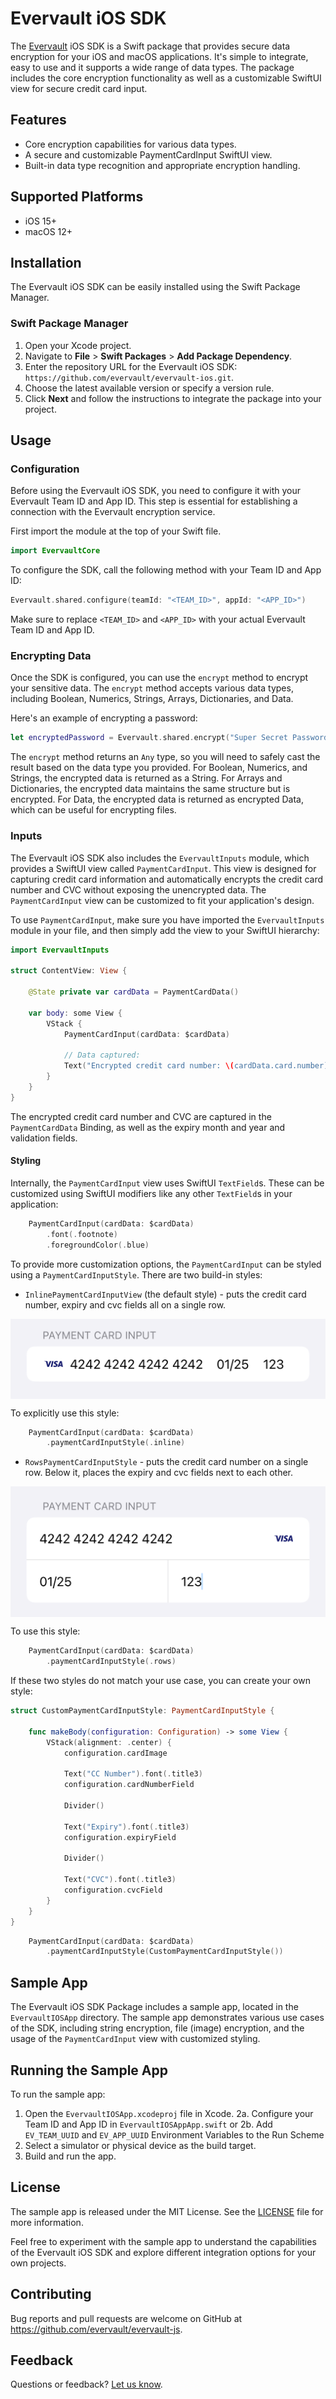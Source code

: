 # Evervault iOS SDK

The [Evervault](https://evervault.com/) iOS SDK is a Swift package that provides secure data encryption for your iOS and macOS applications. It's simple to integrate, easy to use and it supports a wide range of data types. The package includes the core encryption functionality as well as a customizable SwiftUI view for secure credit card input.

## Features
- Core encryption capabilities for various data types.
- A secure and customizable PaymentCardInput SwiftUI view.
- Built-in data type recognition and appropriate encryption handling.

## Supported Platforms
- iOS 15+
- macOS 12+

## Installation

The Evervault iOS SDK can be easily installed using the Swift Package Manager.

### Swift Package Manager

1. Open your Xcode project.
2. Navigate to **File** > **Swift Packages** > **Add Package Dependency**.
3. Enter the repository URL for the Evervault iOS SDK: `https://github.com/evervault/evervault-ios.git`.
4. Choose the latest available version or specify a version rule.
5. Click **Next** and follow the instructions to integrate the package into your project.

## Usage

### Configuration

Before using the Evervault iOS SDK, you need to configure it with your Evervault Team ID and App ID. This step is essential for establishing a connection with the Evervault encryption service.

First import the module at the top of your Swift file.

```swift
import EvervaultCore
```

To configure the SDK, call the following method with your Team ID and App ID:

```swift
Evervault.shared.configure(teamId: "<TEAM_ID>", appId: "<APP_ID>")
```

Make sure to replace `<TEAM_ID>` and `<APP_ID>` with your actual Evervault Team ID and App ID.

### Encrypting Data

Once the SDK is configured, you can use the `encrypt` method to encrypt your sensitive data. The `encrypt` method accepts various data types, including Boolean, Numerics, Strings, Arrays, Dictionaries, and Data.

Here's an example of encrypting a password:

```swift
let encryptedPassword = Evervault.shared.encrypt("Super Secret Password")
```

The `encrypt` method returns an `Any` type, so you will need to safely cast the result based on the data type you provided. For Boolean, Numerics, and Strings, the encrypted data is returned as a String. For Arrays and Dictionaries, the encrypted data maintains the same structure but is encrypted. For Data, the encrypted data is returned as encrypted Data, which can be useful for encrypting files.

### Inputs

The Evervault iOS SDK also includes the `EvervaultInputs` module, which provides a SwiftUI view called `PaymentCardInput`. This view is designed for capturing credit card information and automatically encrypts the credit card number and CVC without exposing the unencrypted data. The `PaymentCardInput` view can be customized to fit your application's design.

To use `PaymentCardInput`, make sure you have imported the `EvervaultInputs` module in your file, and then simply add the view to your SwiftUI hierarchy:

```swift
import EvervaultInputs

struct ContentView: View {
    
    @State private var cardData = PaymentCardData()
    
    var body: some View {
        VStack {
            PaymentCardInput(cardData: $cardData)
            
            // Data captured:
            Text("Encrypted credit card number: \(cardData.card.number)")
        }
    }
}
```

The encrypted credit card number and CVC are captured in the `PaymentCardData` Binding, as well as the expiry month and year and validation fields.

#### Styling

Internally, the `PaymentCardInput` view uses SwiftUI `TextField`s. These can be customized using SwiftUI modifiers like any other `TextField`s in your application:

```swift
    PaymentCardInput(cardData: $cardData)      
        .font(.footnote)
        .foregroundColor(.blue)
```

To provide more customization options, the `PaymentCardInput` can be styled using a `PaymentCardInputStyle`. There are two build-in styles:
- `InlinePaymentCardInputView` (the default style) - puts the credit card number, expiry and cvc fields all on a single row.

<img src="https://github.com/evervault/evervault-ios/blob/27f4b2c1dedbe9865a8b5afe89d55f5f0ef24d48/inline.png?raw=true" alt="InlinePaymentCardInputView" align="center"/>

To explicitly use this style:
```swift
    PaymentCardInput(cardData: $cardData)
        .paymentCardInputStyle(.inline)
```

 - `RowsPaymentCardInputStyle` -  puts the credit card number on a single row. Below it, places the expiry and cvc fields next to each other.

<img src="https://github.com/evervault/evervault-ios/blob/27f4b2c1dedbe9865a8b5afe89d55f5f0ef24d48/rows.png?raw=true" alt="RowsPaymentCardInputStyle" align="center"/>

To use this style:
```swift
    PaymentCardInput(cardData: $cardData)
        .paymentCardInputStyle(.rows)
```

If these two styles do not match your use case, you can create your own style:
```swift
struct CustomPaymentCardInputStyle: PaymentCardInputStyle {

    func makeBody(configuration: Configuration) -> some View {
        VStack(alignment: .center) {
            configuration.cardImage

            Text("CC Number").font(.title3)
            configuration.cardNumberField

            Divider()

            Text("Expiry").font(.title3)
            configuration.expiryField

            Divider()

            Text("CVC").font(.title3)
            configuration.cvcField
        }
    }
}
```

```swift
    PaymentCardInput(cardData: $cardData)
        .paymentCardInputStyle(CustomPaymentCardInputStyle())
```

## Sample App

The Evervault iOS SDK Package includes a sample app, located in the `EvervaultIOSApp` directory. The sample app demonstrates various use cases of the SDK, including string encryption, file (image) encryption, and the usage of the `PaymentCardInput` view with customized styling.

## Running the Sample App

To run the sample app:

1. Open the `EvervaultIOSApp.xcodeproj` file in Xcode.
2a. Configure your Team ID and App ID in `EvervaultIOSAppApp.swift` or
2b. Add `EV_TEAM_UUID` and `EV_APP_UUID` Environment Variables to the Run Scheme
3. Select a simulator or physical device as the build target.
4. Build and run the app.

## License

The sample app is released under the MIT License. See the [LICENSE](https://github.com/evervault/evervault-ios/blob/main/LICENSE) file for more information.

Feel free to experiment with the sample app to understand the capabilities of the Evervault iOS SDK and explore different integration options for your own projects.

## Contributing

Bug reports and pull requests are welcome on GitHub at https://github.com/evervault/evervault-js.

## Feedback

Questions or feedback? [Let us know](mailto:support@evervault.com).
